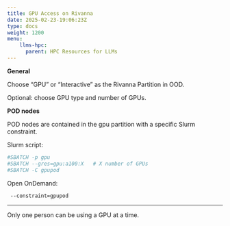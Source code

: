 ```yaml
---
title: GPU Access on Rivanna
date: 2025-02-23-19:06:23Z
type: docs 
weight: 1200
menu: 
    llms-hpc:
      parent: HPC Resources for LLMs
---
```


__General__

Choose “GPU” or “Interactive” as the Rivanna Partition in OOD.

Optional: choose GPU type and number of GPUs.

__POD nodes__

POD nodes are contained in the gpu partition with a specific Slurm constraint.

Slurm script:

```bash
#SBATCH -p gpu
#SBATCH --gres=gpu:a100:X	# X number of GPUs
#SBATCH -C gpupod

```

Open OnDemand:

```bash
 --constraint=gpupod
```

---

Only one person can be using a GPU at a time.

